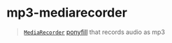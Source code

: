 # mp3-mediarecorder

> [`MediaRecorder`](https://w3c.github.io/mediacapture-record/#mediarecorder-api) [ponyfill](https://ponyfill.com) that records audio as mp3
